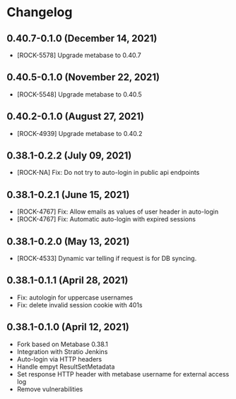 # Changelog

## 0.40.7-0.1.0 (December 14, 2021)

* [ROCK-5578] Upgrade metabase to 0.40.7

## 0.40.5-0.1.0 (November 22, 2021)

* [ROCK-5548] Upgrade metabase to 0.40.5

## 0.40.2-0.1.0 (August 27, 2021)

* [ROCK-4939] Upgrade metabase to 0.40.2

## 0.38.1-0.2.2 (July 09, 2021)

* [ROCK-NA] Fix: Do not try to auto-login in public api endpoints

## 0.38.1-0.2.1 (June 15, 2021)

* [ROCK-4767] Fix: Allow emails as values of user header in auto-login
* [ROCK-4767] Fix: Automatic auto-login with expired sessions

## 0.38.1-0.2.0 (May 13, 2021)

* [ROCK-4533] Dynamic var telling if request is for DB syncing.

## 0.38.1-0.1.1 (April 28, 2021)

* Fix: autologin for uppercase usernames
* Fix: delete invalid session cookie with 401s

## 0.38.1-0.1.0 (April 12, 2021)

* Fork based on Metabase 0.38.1
* Integration with Stratio Jenkins
* Auto-login via HTTP headers
* Handle empyt ResultSetMetadata
* Set response HTTP header with metabase username for external access log
* Remove vulnerabilities


